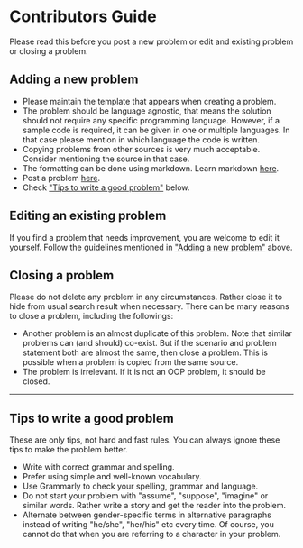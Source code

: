 # Contributors Guide
Please read this before you post a new problem or edit and existing problem or closing a problem.

## Adding a new problem
* Please maintain the template that appears when creating a problem.
* The problem should be language agnostic, that means the solution should not require any specific programming language. However, if a sample code is required, it can be given in one or multiple languages. In that case please mention in which language the code is written.
* Copying problems from other sources is very much acceptable. Consider mentioning the source in that case.
* The formatting can be done using markdown. Learn markdown [here](https://guides.github.com/features/mastering-markdown/).
* Post a problem [here](https://github.com/iut-cse/oo-problem-catalog/issues/new?template=problem.md).
* Check ["Tips to write a good problem"](#tips-to-write-a-good-problem) below.

## Editing an existing problem
If you find a problem that needs improvement, you are welcome to edit it yourself. Follow the guidelines mentioned in ["Adding a new problem"](#adding-a-new-problem) above.

## Closing a problem
Please do not delete any problem in any circumstances. Rather close it to hide from usual search result when necessary. There can be many reasons to close a problem, including the followings:
* Another problem is an almost duplicate of this problem. Note that similar problems can (and should) co-exist. But if the scenario and problem statement both are almost the same, then close a problem. This is possible when a problem is copied from the same source.
* The problem is irrelevant. If it is not an OOP problem, it should be closed.

---
## Tips to write a good problem
These are only tips, not hard and fast rules. You can always ignore these tips to make the problem better.
* Write with correct grammar and spelling.
* Prefer using simple and well-known vocabulary.
* Use Grammarly to check your spelling, grammar and language.
* Do not start your problem with "assume", "suppose", "imagine" or similar words. Rather write a story and get the reader into the problem.
* Alternate between gender-specific terms in alternative paragraphs instead of writing "he/she", "her/his" etc every time. Of course, you cannot do that when you are referring to a character in your problem. 
